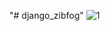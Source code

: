 "# django_zibfog" 
![1](https://github.com/sanjukj36/zinfog_django/assets/85171419/03f992fc-6d9d-4cc3-9c7a-1fa039c64427)
